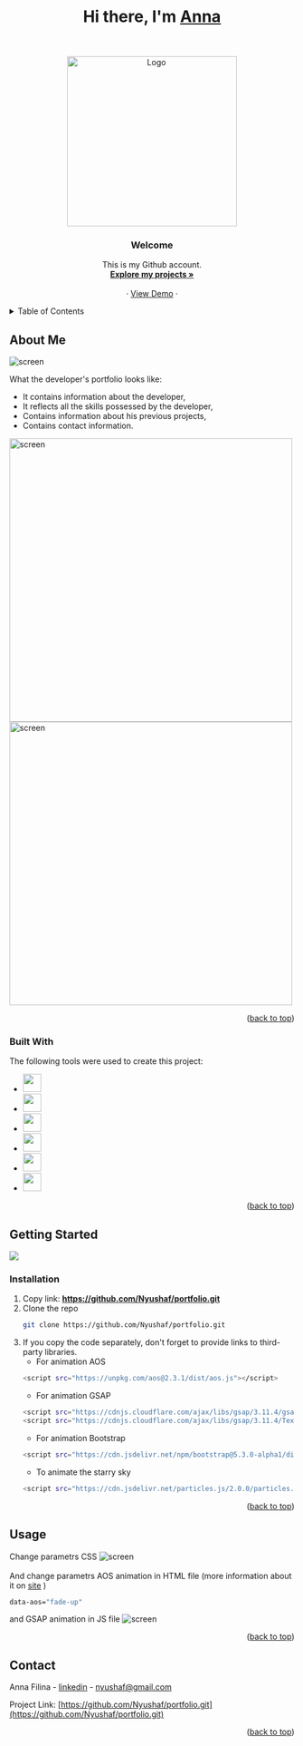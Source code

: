 <a name="readme-top"></a>
<div>
  <h1 align="center">Hi there, I'm <a href="https://www.instagram.com/prostofil_ka/" target="_blank">Anna</a></h1>
</div>
<br />
<!-- PROJECT LOGO -->
<br />
<div align="center">
  <a href="https://github.com/Nyushaf/portfolio.git">
    <img src="https://media.giphy.com/media/hpXdHPfFI5wTABdDx9/giphy.gif" alt="Logo" width="300">
  </a>

  <h3 align="center">Welcome</h3>

  <p align="center">
    This is my Github account. 
       <br />
    <a href="https://github.com/Nyushaf?tab=repositories"><strong>Explore my projects »</strong></a>
    <br />
    <br />
    ·
    <a href="https://nyushaf-portfolio.netlify.app">View Demo</a>
    ·
  </p>
  <a name="readme-top"></a>
</div>



<!-- TABLE OF CONTENTS -->
<details>
  <summary>Table of Contents</summary>
  <ol>
    <li>
      <a href="#about-me">About Me</a>
      <ul>
        <li><a href="#built-with">Built With</a></li>
      </ul>
    </li>
    <li>
      <a href="#getting-started">Getting Started</a>
      <ul>
        <li><a href="#installation">Installation</a></li>
      </ul>
    </li>
    <li><a href="#usage">Usage</a></li>
    <li><a href="#contact">Contact</a></li>
  </ol>
</details>

<!-- ABOUT THE PROJECT -->
## About Me

<img src="image/welcome.jpg" alt="screen">

What the developer's portfolio looks like:
* It contains information about the developer, 
* It reflects all the skills possessed by the developer,
* Contains information about his previous projects,
* Contains contact information.

<img width="500px" src="image/project.jpg" alt="screen"> <img width="500px" src="image/contacts.jpg" alt="screen">

<p align="right">(<a href="#readme-top">back to top</a>)</p>

### Built With

The following tools were used to create this project:

* <img height="32" width="32" src="https://cdn.simpleicons.org/react" />
* <img height="32" width="32" src="https://cdn.simpleicons.org/javascript" />
* <img height="32" width="32" src="https://cdn.simpleicons.org/html5" />
* <img height="32" width="32" src="https://cdn.simpleicons.org/css3" />
* <img height="32" width="32" src="https://cdn.simpleicons.org/greensock" />
* <img height="32" width="32" src="https://cdn.simpleicons.org/bootstrap" />

<p align="right">(<a href="#readme-top">back to top</a>)</p>

<!-- GETTING STARTED -->
## Getting Started

![](https://komarev.com/ghpvc/?username=Nyushaf)

### Installation

1. Copy link: <strong>https://github.com/Nyushaf/portfolio.git</strong>
2. Clone the repo 
   ```sh
   git clone https://github.com/Nyushaf/portfolio.git
   ```
3. If you copy the code separately, don't forget to provide links to third-party libraries.
   * For animation AOS
   ```sh
   <script src="https://unpkg.com/aos@2.3.1/dist/aos.js"></script>
   ```
   * For animation GSAP
   ```sh
   <script src="https://cdnjs.cloudflare.com/ajax/libs/gsap/3.11.4/gsap.min.js"></script>
   <script src="https://cdnjs.cloudflare.com/ajax/libs/gsap/3.11.4/TextPlugin.min.js"></script>
   ```
   * For animation Bootstrap
   ```sh
   <script src="https://cdn.jsdelivr.net/npm/bootstrap@5.3.0-alpha1/dist/js/bootstrap.bundle.min.js" integrity="sha384-w76AqPfDkMBDXo30jS1Sgez6pr3x5MlQ1ZAGC+nuZB+EYdgRZgiwxhTBTkF7CXvN" crossorigin="anonymous"></script>
   ```
   * To animate the starry sky
   ```sh
   <script src="https://cdn.jsdelivr.net/particles.js/2.0.0/particles.min.js"></script>
   ```

<p align="right">(<a href="#readme-top">back to top</a>)</p>



<!-- USAGE EXAMPLES -->
## Usage

Change parametrs CSS
   <img src="image/css.jpg" alt="screen">
<br />
<br />
And change parametrs AOS animation in HTML file (more information about it on [site](https://active-vision.ru/blog/animatsiya-pri-prokrutke/) )
   ```sh
   data-aos="fade-up"
   ```
and GSAP animation in JS file
<img src="image/gsap.jpg" alt="screen">
   <br />
   
<p align="right">(<a href="#readme-top">back to top</a>)</p>

<!-- CONTACT -->
## Contact

Anna Filina - [linkedin](https://www.linkedin.com/in/anyuta-filina-40a131265/) - nyushaf@gmail.com

Project Link: [https://github.com/Nyushaf/portfolio.git](https://github.com/Nyushaf/portfolio.git)

<p align="right">(<a href="#readme-top">back to top</a>)</p
